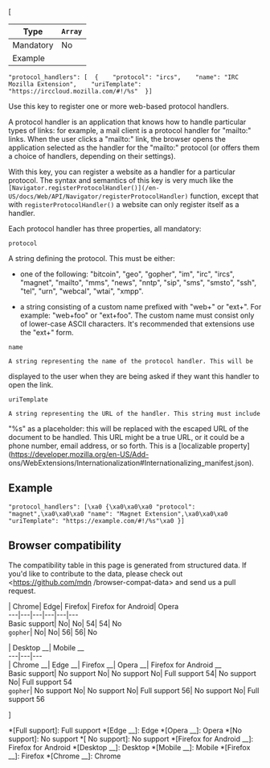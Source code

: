 [

Type| `Array`  
---|---  
Mandatory| No  
Example| 

    
    
    "protocol_handlers": [  {    "protocol": "ircs",    "name": "IRC Mozilla Extension",    "uriTemplate": "https://irccloud.mozilla.com/#!/%s"  }]

  


Use this key to register one or more web-based protocol handlers.



A protocol handler is an application that knows how to handle particular types
of links: for example, a mail client is a protocol handler for "mailto:"
links. When the user clicks a "mailto:" link, the browser opens the
application selected as the handler for the "mailto:" protocol (or offers them
a choice of handlers, depending on their settings).



With this key, you can register a website as a handler for a particular
protocol. The syntax and semantics of this key is very much like the
`[Navigator.registerProtocolHandler()](/en-
US/docs/Web/API/Navigator/registerProtocolHandler)` function, except that with
`registerProtocolHandler()` a website can only register itself as a handler.



Each protocol handler has three properties, all mandatory:



`protocol`

    

A string defining the protocol. This must be either:





  * one of the following: "bitcoin", "geo", "gopher", "im", "irc", "ircs", "magnet", "mailto", "mms", "news", "nntp", "sip", "sms", "smsto", "ssh", "tel", "urn", "webcal", "wtai", "xmpp".


  * a string consisting of a custom name prefixed with "web+" or "ext+". For example: "web+foo" or "ext+foo". The custom name must consist only of lower-case ASCII characters. It's recommended that extensions use the "ext+" form.




`name`

    A string representing the name of the protocol handler. This will be
displayed to the user when they are being asked if they want this handler to
open the link.

`uriTemplate`

    A string representing the URL of the handler. This string must include
"%s" as a placeholder: this will be replaced with the escaped URL of the
document to be handled. This URL might be a true URL, or it could be a phone
number, email address, or so forth. This is a [localizable
property](https://developer.mozilla.org/en-US/Add-
ons/WebExtensions/Internationalization#Internationalizing_manifest.json).



## Example



    
    
    "protocol_handlers": [\xa0 {\xa0\xa0\xa0 "protocol": "magnet",\xa0\xa0\xa0 "name": "Magnet Extension",\xa0\xa0\xa0 "uriTemplate": "https://example.com/#!/%s"\xa0 }]



## Browser compatibility



The compatibility table in this page is generated from structured data. If
you'd like to contribute to the data, please check out <https://github.com/mdn
/browser-compat-data> and send us a pull request.



| Chrome| Edge| Firefox| Firefox for Android| Opera  
---|---|---|---|---|---  
Basic support|  No|  No| 54| 54|  No  
`gopher`|  No|  No| 56| 56|  No  
  
| Desktop __| Mobile __  
---|---|---  
| Chrome __| Edge __| Firefox __| Opera __| Firefox for Android __  
Basic support|  No support No| No support No| Full support
54| No support No| Full support 54  
`gopher`| No support No| No support No| Full support 56|
No support No| Full support 56  
  
]

  *[Full support]: Full support
  *[Edge __]: Edge
  *[Opera __]: Opera
  *[No support]: No support
  *[ No support]: No support
  *[Firefox for Android __]: Firefox for Android
  *[Desktop __]: Desktop
  *[Mobile __]: Mobile
  *[Firefox __]: Firefox
  *[Chrome __]: Chrome

